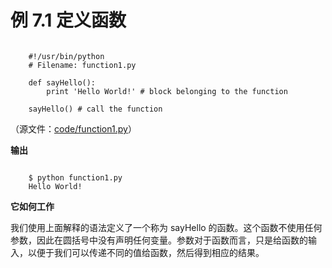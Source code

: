 # 例 7.1 定义函数

```

    #!/usr/bin/python
    # Filename: function1.py
    
    def sayHello():
        print 'Hello World!' # block belonging to the function
    
    sayHello() # call the function

```

（源文件：[code/function1.py](http://woodpecker.org.cn/abyteofpython_cn/chinese/code/function1.py)）

**输出**

```

    $ python function1.py
    Hello World!

```

**它如何工作**

我们使用上面解释的语法定义了一个称为 sayHello 的函数。这个函数不使用任何参数，因此在圆括号中没有声明任何变量。参数对于函数而言，只是给函数的输入，以便于我们可以传递不同的值给函数，然后得到相应的结果。
